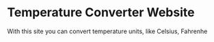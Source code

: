 # Temperature Converter Website

With this site you can convert temperature units, like Celsius, Fahrenhe
